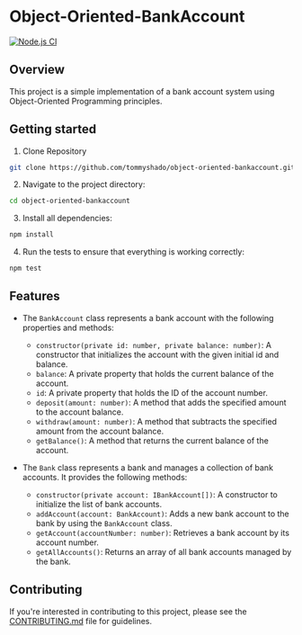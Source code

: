 # Object-Oriented-BankAccount
[![Node.js CI](https://github.com/tommyshado/object-oriented-bankaccount/actions/workflows/node.js.yml/badge.svg)](https://github.com/tommyshado/object-oriented-bankaccount/actions/workflows/node.js.yml)

## Overview

This project is a simple implementation of a bank account system using Object-Oriented Programming principles.

## Getting started

1. Clone Repository

```bash
git clone https://github.com/tommyshado/object-oriented-bankaccount.git
```

2. Navigate to the project directory:

```bash
cd object-oriented-bankaccount
```

3. Install all dependencies:

```bash
npm install
```

4. Run the tests to ensure that everything is working correctly:

```bash
npm test
```

## Features

* The `BankAccount` class represents a bank account with the following properties and methods:

    * `constructor(private id: number, private balance: number)`: A constructor that initializes the account with the given initial id and balance.
    * `balance`: A private property that holds the current balance of the account.
    * `id`: A private property that holds the ID of the account number.
    * `deposit(amount: number)`: A method that adds the specified amount to the account balance.
    * `withdraw(amount: number)`: A method that subtracts the specified amount from the account balance.
    * `getBalance()`: A method that returns the current balance of the account.

* The `Bank` class represents a bank and manages a collection of bank accounts. It provides the following methods:
    * `constructor(private account: IBankAccount[])`: A constructor to initialize the list of bank accounts.
    * `addAccount(account: BankAccount)`: Adds a new bank account to the bank by using the `BankAccount` class.
    * `getAccount(accountNumber: number)`: Retrieves a bank account by its account number.
    * `getAllAccounts()`: Returns an array of all bank accounts managed by the bank.

## Contributing

If you're interested in contributing to this project, please see the [CONTRIBUTING.md](CONTRIBUTING.md) file for guidelines.